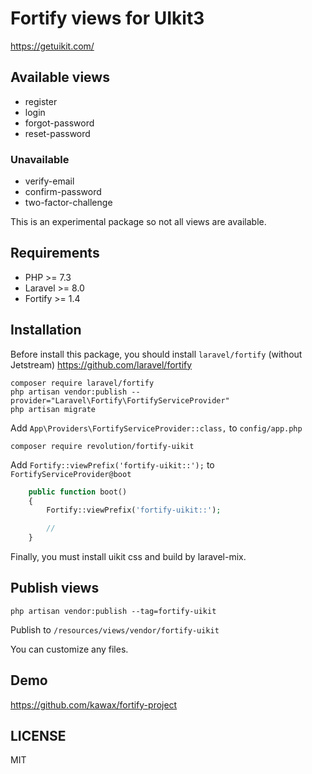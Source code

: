 # Fortify views for UIkit3

https://getuikit.com/

## Available views
- register
- login
- forgot-password
- reset-password

### Unavailable
- verify-email
- confirm-password
- two-factor-challenge

This is an experimental package so not all views are available.

## Requirements
- PHP >= 7.3
- Laravel >= 8.0
- Fortify >= 1.4

## Installation
Before install this package, you should install `laravel/fortify` (without Jetstream)
https://github.com/laravel/fortify

```
composer require laravel/fortify
php artisan vendor:publish --provider="Laravel\Fortify\FortifyServiceProvider"
php artisan migrate
```

Add `App\Providers\FortifyServiceProvider::class,` to `config/app.php`

```
composer require revolution/fortify-uikit
```

Add `Fortify::viewPrefix('fortify-uikit::');` to `FortifyServiceProvider@boot`

```php
    public function boot()
    {
        Fortify::viewPrefix('fortify-uikit::');

        //
    }
```

Finally, you must install uikit css and build by laravel-mix.

## Publish views

```
php artisan vendor:publish --tag=fortify-uikit
```

Publish to `/resources/views/vendor/fortify-uikit`

You can customize any files.

## Demo
https://github.com/kawax/fortify-project

## LICENSE
MIT  
